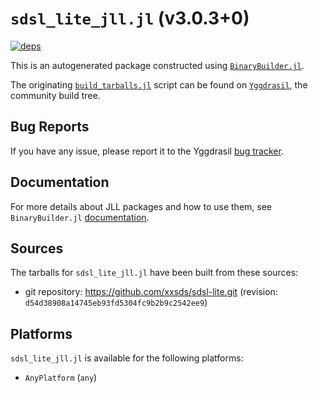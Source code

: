 # `sdsl_lite_jll.jl` (v3.0.3+0)

[![deps](https://juliahub.com/docs/sdsl_lite_jll/deps.svg)](https://juliahub.com/ui/Packages/sdsl_lite_jll/DbheR?page=2)

This is an autogenerated package constructed using [`BinaryBuilder.jl`](https://github.com/JuliaPackaging/BinaryBuilder.jl).

The originating [`build_tarballs.jl`](https://github.com/JuliaPackaging/Yggdrasil/blob/b35b3b692e18438d379f43d6091dd383f757e371/S/sdsl_lite/build_tarballs.jl) script can be found on [`Yggdrasil`](https://github.com/JuliaPackaging/Yggdrasil/), the community build tree.

## Bug Reports

If you have any issue, please report it to the Yggdrasil [bug tracker](https://github.com/JuliaPackaging/Yggdrasil/issues).

## Documentation

For more details about JLL packages and how to use them, see `BinaryBuilder.jl` [documentation](https://docs.binarybuilder.org/stable/jll/).

## Sources

The tarballs for `sdsl_lite_jll.jl` have been built from these sources:

* git repository: https://github.com/xxsds/sdsl-lite.git (revision: `d54d38908a14745eb93fd5304fc9b2b9c2542ee9`)

## Platforms

`sdsl_lite_jll.jl` is available for the following platforms:

* `AnyPlatform` (`any`)
